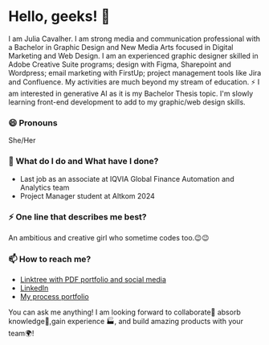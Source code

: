 # Hello, geeks! 👋

I am Julia Cavalher. I am strong media and communication professional with a Bachelor in Graphic Design and New Media Arts focused in Digital Marketing and Web Design. I am an experienced graphic designer skilled in Adobe Creative Suite programs; design with Figma, Sharepoint and Wordpress; email marketing with FirstUp; project management tools like Jira and Confluence. My activities are much beyond my stream of education. ⚡ I am interested in generative AI as it is my Bachelor Thesis topic. I'm slowly learning front-end development to add to my graphic/web design skills.

### 😄 Pronouns
She/Her

### 🌱 What do I do and What have I done? 

- Last job as an associate at IQVIA Global Finance Automation and Analytics team 
- Project Manager student at Altkom 2024

### ⚡ One line that describes me best? 
An ambitious and creative girl who sometime codes too.😉😉

### 📫 How to reach me?
- [Linktree with PDF portfolio and social media](https://linktr.ee/juliacavalher)
- [LinkedIn](https://www.linkedin.com/in/juliacavalher/) 
- [My process portfolio](https://www.behance.net/juliacavalher)

You can ask me anything! I am looking forward to collaborate🤝 absorb knowledge🧠,gain experience 🏭, and build amazing products with your team🌍!
